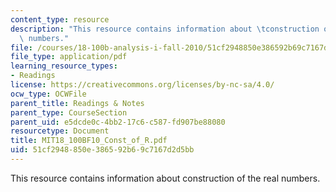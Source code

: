 ```yaml
---
content_type: resource
description: "This resource contains information about \tconstruction of the real\
  \ numbers."
file: /courses/18-100b-analysis-i-fall-2010/51cf2948850e386592b69c7167d2d5bb_MIT18_100BF10_Const_of_R.pdf
file_type: application/pdf
learning_resource_types:
- Readings
license: https://creativecommons.org/licenses/by-nc-sa/4.0/
ocw_type: OCWFile
parent_title: Readings & Notes
parent_type: CourseSection
parent_uid: e5dcde0c-4bb2-17c6-c587-fd907be88080
resourcetype: Document
title: MIT18_100BF10_Const_of_R.pdf
uid: 51cf2948-850e-3865-92b6-9c7167d2d5bb
---
```

This resource contains information about 	construction of the real numbers.